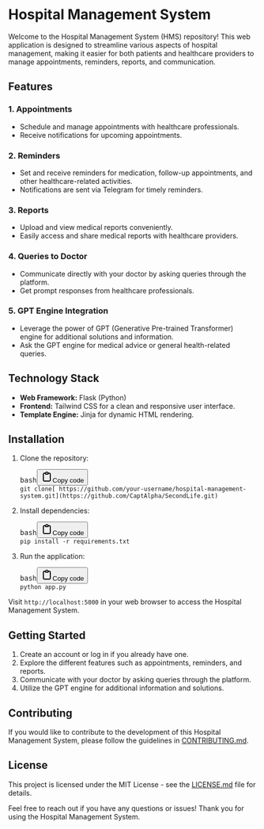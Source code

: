 <div class="markdown prose w-full break-words dark:prose-invert light"><h1>Hospital Management System</h1><p>Welcome to the Hospital Management System (HMS) repository! This web application is designed to streamline various aspects of hospital management, making it easier for both patients and healthcare providers to manage appointments, reminders, reports, and communication.</p><h2>Features</h2><h3>1. Appointments</h3><ul><li>Schedule and manage appointments with healthcare professionals.</li><li>Receive notifications for upcoming appointments.</li></ul><h3>2. Reminders</h3><ul><li>Set and receive reminders for medication, follow-up appointments, and other healthcare-related activities.</li><li>Notifications are sent via Telegram for timely reminders.</li></ul><h3>3. Reports</h3><ul><li>Upload and view medical reports conveniently.</li><li>Easily access and share medical reports with healthcare providers.</li></ul><h3>4. Queries to Doctor</h3><ul><li>Communicate directly with your doctor by asking queries through the platform.</li><li>Get prompt responses from healthcare professionals.</li></ul><h3>5. GPT Engine Integration</h3><ul><li>Leverage the power of GPT (Generative Pre-trained Transformer) engine for additional solutions and information.</li><li>Ask the GPT engine for medical advice or general health-related queries.</li></ul><h2>Technology Stack</h2><ul><li><strong>Web Framework:</strong> Flask (Python)</li><li><strong>Frontend:</strong> Tailwind CSS for a clean and responsive user interface.</li><li><strong>Template Engine:</strong> Jinja for dynamic HTML rendering.</li></ul><h2>Installation</h2><ol><li><p>Clone the repository:</p><pre><div class="bg-black rounded-md"><div class="flex items-center relative text-gray-200 bg-gray-800 dark:bg-token-surface-primary px-4 py-2 text-xs font-sans justify-between rounded-t-md"><span>bash</span><button class="flex gap-1 items-center"><svg width="24" height="24" viewBox="0 0 24 24" fill="none" xmlns="http://www.w3.org/2000/svg" class="icon-sm"><path fill-rule="evenodd" clip-rule="evenodd" d="M12 4C10.8954 4 10 4.89543 10 6H14C14 4.89543 13.1046 4 12 4ZM8.53513 4C9.22675 2.8044 10.5194 2 12 2C13.4806 2 14.7733 2.8044 15.4649 4H17C18.6569 4 20 5.34315 20 7V19C20 20.6569 18.6569 22 17 22H7C5.34315 22 4 20.6569 4 19V7C4 5.34315 5.34315 4 7 4H8.53513ZM8 6H7C6.44772 6 6 6.44772 6 7V19C6 19.5523 6.44772 20 7 20H17C17.5523 20 18 19.5523 18 19V7C18 6.44772 17.5523 6 17 6H16C16 7.10457 15.1046 8 14 8H10C8.89543 8 8 7.10457 8 6Z" fill="currentColor"></path></svg>Copy code</button></div><div class="p-4 overflow-y-auto"><code class="!whitespace-pre hljs language-bash">git <span class="hljs-built_in">clone</span>[ https://github.com/your-username/hospital-management-system.git](https://github.com/CaptAlpha/SecondLife.git)
</code></div></div></pre></li><li><p>Install dependencies:</p><pre><div class="bg-black rounded-md"><div class="flex items-center relative text-gray-200 bg-gray-800 dark:bg-token-surface-primary px-4 py-2 text-xs font-sans justify-between rounded-t-md"><span>bash</span><button class="flex gap-1 items-center"><svg width="24" height="24" viewBox="0 0 24 24" fill="none" xmlns="http://www.w3.org/2000/svg" class="icon-sm"><path fill-rule="evenodd" clip-rule="evenodd" d="M12 4C10.8954 4 10 4.89543 10 6H14C14 4.89543 13.1046 4 12 4ZM8.53513 4C9.22675 2.8044 10.5194 2 12 2C13.4806 2 14.7733 2.8044 15.4649 4H17C18.6569 4 20 5.34315 20 7V19C20 20.6569 18.6569 22 17 22H7C5.34315 22 4 20.6569 4 19V7C4 5.34315 5.34315 4 7 4H8.53513ZM8 6H7C6.44772 6 6 6.44772 6 7V19C6 19.5523 6.44772 20 7 20H17C17.5523 20 18 19.5523 18 19V7C18 6.44772 17.5523 6 17 6H16C16 7.10457 15.1046 8 14 8H10C8.89543 8 8 7.10457 8 6Z" fill="currentColor"></path></svg>Copy code</button></div><div class="p-4 overflow-y-auto"><code class="!whitespace-pre hljs language-bash">pip install -r requirements.txt
</code></div></div></pre></li><li><p>Run the application:</p><pre><div class="bg-black rounded-md"><div class="flex items-center relative text-gray-200 bg-gray-800 dark:bg-token-surface-primary px-4 py-2 text-xs font-sans justify-between rounded-t-md"><span>bash</span><button class="flex gap-1 items-center"><svg width="24" height="24" viewBox="0 0 24 24" fill="none" xmlns="http://www.w3.org/2000/svg" class="icon-sm"><path fill-rule="evenodd" clip-rule="evenodd" d="M12 4C10.8954 4 10 4.89543 10 6H14C14 4.89543 13.1046 4 12 4ZM8.53513 4C9.22675 2.8044 10.5194 2 12 2C13.4806 2 14.7733 2.8044 15.4649 4H17C18.6569 4 20 5.34315 20 7V19C20 20.6569 18.6569 22 17 22H7C5.34315 22 4 20.6569 4 19V7C4 5.34315 5.34315 4 7 4H8.53513ZM8 6H7C6.44772 6 6 6.44772 6 7V19C6 19.5523 6.44772 20 7 20H17C17.5523 20 18 19.5523 18 19V7C18 6.44772 17.5523 6 17 6H16C16 7.10457 15.1046 8 14 8H10C8.89543 8 8 7.10457 8 6Z" fill="currentColor"></path></svg>Copy code</button></div><div class="p-4 overflow-y-auto"><code class="!whitespace-pre hljs language-bash">python app.py
</code></div></div></pre></li></ol><p>Visit <code>http://localhost:5000</code> in your web browser to access the Hospital Management System.</p><h2>Getting Started</h2><ol><li>Create an account or log in if you already have one.</li><li>Explore the different features such as appointments, reminders, and reports.</li><li>Communicate with your doctor by asking queries through the platform.</li><li>Utilize the GPT engine for additional information and solutions.</li></ol><h2>Contributing</h2><p>If you would like to contribute to the development of this Hospital Management System, please follow the guidelines in <a target="_new" href="CONTRIBUTING.md">CONTRIBUTING.md</a>.</p><h2>License</h2><p>This project is licensed under the MIT License - see the <a target="_new" href="LICENSE.md">LICENSE.md</a> file for details.</p><p>Feel free to reach out if you have any questions or issues! Thank you for using the Hospital Management System.</p></div>
